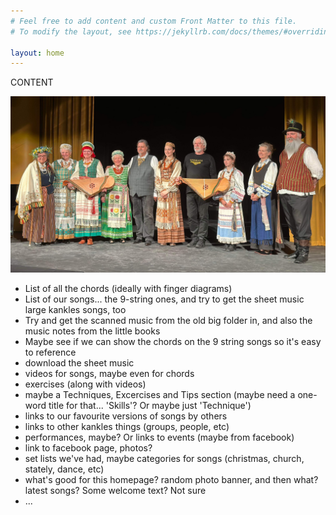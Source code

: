 ```yaml
---
# Feel free to add content and custom Front Matter to this file.
# To modify the layout, see https://jekyllrb.com/docs/themes/#overriding-theme-defaults

layout: home
---
```


CONTENT

![Vaidilute](/assets/images/vaidilute_01a.jpg)

- List of all the chords (ideally with finger diagrams)
- List of our songs... the 9-string ones, and try to get the sheet music large kankles songs, too
- Try and get the scanned music from the old big folder in, and also the music notes from the little books
- Maybe see if we can show the chords on the 9 string songs so it's easy to reference
- download the sheet music
- videos for songs, maybe even for chords
- exercises (along with videos)
- maybe a Techniques, Excercises and Tips section (maybe need a one-word title for that... 'Skills'? Or maybe just 'Technique')
- links to our favourite versions of songs by others
- links to other kankles things (groups, people, etc)
- performances, maybe? Or links to events (maybe from facebook)
- link to facebook page, photos?
- set lists we've had, maybe categories for songs (christmas, church, stately, dance, etc)
- what's good for this homepage? random photo banner, and then what? latest songs? Some welcome text? Not sure
- ...